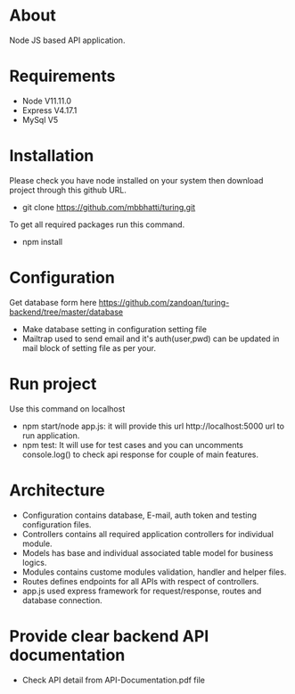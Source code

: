 # About
Node JS based API application.

# Requirements 
- Node  	V11.11.0
- Express 	V4.17.1
- MySql		V5 

# Installation 
Please check you have node installed on your system then download project through this github URL.
- git clone https://github.com/mbbhatti/turing.git

To get all required packages run this command.
- npm install 

# Configuration
Get database form here https://github.com/zandoan/turing-backend/tree/master/database
- Make database setting in configuration setting file
- Mailtrap used to send email and it's auth(user,pwd) can be updated in mail block of setting file as per your.

# Run project
Use this command on localhost
- npm start/node app.js: it will provide this url http://localhost:5000 url to run application.
- npm test: It will use for test cases and you can uncomments console.log() to check api response for couple of main features.

# Architecture
- Configuration contains database, E-mail, auth token and testing configuration files. 
- Controllers contains all required application controllers for individual module.
- Models has base and individual associated table model for business logics.
- Modules contains custome modules validation, handler and helper files.
- Routes defines endpoints for all APIs with respect of controllers.
- app.js used express framework for request/response, routes and database connection.

# Provide clear backend API documentation 
- Check API detail from API-Documentation.pdf file